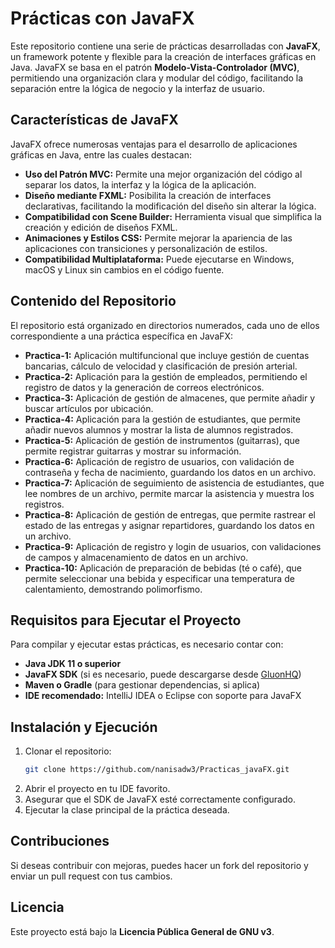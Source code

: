 # Prácticas con JavaFX

Este repositorio contiene una serie de prácticas desarrolladas con **JavaFX**, un framework potente y flexible para la creación de interfaces gráficas en Java. JavaFX se basa en el patrón **Modelo-Vista-Controlador (MVC)**, permitiendo una organización clara y modular del código, facilitando la separación entre la lógica de negocio y la interfaz de usuario.

## Características de JavaFX

JavaFX ofrece numerosas ventajas para el desarrollo de aplicaciones gráficas en Java, entre las cuales destacan:

- **Uso del Patrón MVC:** Permite una mejor organización del código al separar los datos, la interfaz y la lógica de la aplicación.
- **Diseño mediante FXML:** Posibilita la creación de interfaces declarativas, facilitando la modificación del diseño sin alterar la lógica.
- **Compatibilidad con Scene Builder:** Herramienta visual que simplifica la creación y edición de diseños FXML.
- **Animaciones y Estilos CSS:** Permite mejorar la apariencia de las aplicaciones con transiciones y personalización de estilos.
- **Compatibilidad Multiplataforma:** Puede ejecutarse en Windows, macOS y Linux sin cambios en el código fuente.

## Contenido del Repositorio

El repositorio está organizado en directorios numerados, cada uno de ellos correspondiente a una práctica específica en JavaFX:

- **Practica-1:** Aplicación multifuncional que incluye gestión de cuentas bancarias, cálculo de velocidad y clasificación de presión arterial.
- **Practica-2:** Aplicación para la gestión de empleados, permitiendo el registro de datos y la generación de correos electrónicos.
- **Practica-3:** Aplicación de gestión de almacenes, que permite añadir y buscar artículos por ubicación.
- **Practica-4:** Aplicación para la gestión de estudiantes, que permite añadir nuevos alumnos y mostrar la lista de alumnos registrados.
- **Practica-5:** Aplicación de gestión de instrumentos (guitarras), que permite registrar guitarras y mostrar su información.
- **Practica-6:** Aplicación de registro de usuarios, con validación de contraseña y fecha de nacimiento, guardando los datos en un archivo.
- **Practica-7:** Aplicación de seguimiento de asistencia de estudiantes, que lee nombres de un archivo, permite marcar la asistencia y muestra los registros.
- **Practica-8:** Aplicación de gestión de entregas, que permite rastrear el estado de las entregas y asignar repartidores, guardando los datos en un archivo.
- **Practica-9:** Aplicación de registro y login de usuarios, con validaciones de campos y almacenamiento de datos en un archivo.
- **Practica-10:** Aplicación de preparación de bebidas (té o café), que permite seleccionar una bebida y especificar una temperatura de calentamiento, demostrando polimorfismo.

## Requisitos para Ejecutar el Proyecto

Para compilar y ejecutar estas prácticas, es necesario contar con:

- **Java JDK 11 o superior**
- **JavaFX SDK** (si es necesario, puede descargarse desde [GluonHQ](https://gluonhq.com/products/javafx/))
- **Maven o Gradle** (para gestionar dependencias, si aplica)
- **IDE recomendado:** IntelliJ IDEA o Eclipse con soporte para JavaFX

## Instalación y Ejecución

1. Clonar el repositorio:
   ```sh
   git clone https://github.com/nanisadw3/Practicas_javaFX.git
   ```
2. Abrir el proyecto en tu IDE favorito.
3. Asegurar que el SDK de JavaFX esté correctamente configurado.
4. Ejecutar la clase principal de la práctica deseada.

## Contribuciones

Si deseas contribuir con mejoras, puedes hacer un fork del repositorio y enviar un pull request con tus cambios.

## Licencia

Este proyecto está bajo la **Licencia Pública General de GNU v3**.